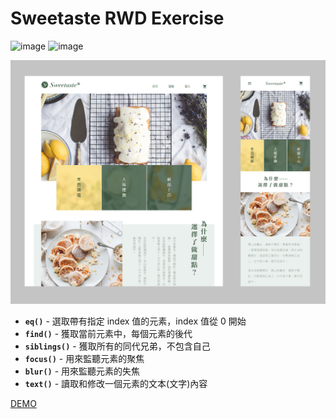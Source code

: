 # Sweetaste RWD Exercise

![image](https://img.shields.io/badge/RWD-exercise-0B9C88.svg) ![image](https://img.shields.io/badge/SCSS-exercise-CD6799.svg)

![image](https://github.com/jedchang/Sweetaste/blob/master/preview.jpg)

- **`eq()`** - 選取帶有指定 index 值的元素，index 值從 0 開始
- **`find()`** - 獲取當前元素中，每個元素的後代
- **`siblings()`** - 獲取所有的同代兄弟，不包含自己
- **`focus()`** - 用來監聽元素的聚焦
- **`blur()`** - 用來監聽元素的失焦
- **`text()`** - 讀取和修改一個元素的文本(文字)內容

[DEMO](https://jedchang.github.io/Sweetaste/)

